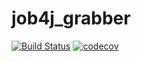 # job4j_grabber
[![Build Status](https://travis-ci.org/Dm-prog/job4j_grabber.svg?branch=master)](https://travis-ci.org/Dm-prog/job4j_grabber)
[![codecov](https://codecov.io/gh/Dm-prog/job4j_grabber/branch/master/graph/badge.svg?token=7FUBLMVDV1)](https://codecov.io/gh/Dm-prog/job4j_grabber)
